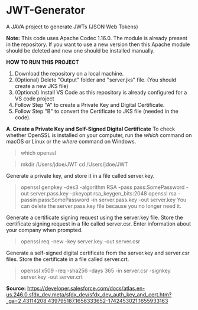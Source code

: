 # JWT-Generator
A JAVA project to generate JWTs (JSON Web Tokens)

**Note:** This code uses Apache Codec 1.16.0. The module is already present in the repository. If you want to use a new version then this Apache module should be deleted and new one should be installed manually.


**HOW TO RUN THIS PROJECT**
1. Download the repository on a local machine.
2. (Optional) Delete "Output" folder and "server.jks" file. (You should create a new JKS file)
3. (Optional) Install VS Code as this repository is already configured for a VS code project
4. Follow Step "A" to create a Private Key and Digital Certificate.
5. Follow Step "B" to convert the Certificate to JKS file (needed in the code).


**A. Create a Private Key and Self-Signed Digital Certificate**
To check whether OpenSSL is installed on your computer, run the _which_ command on macOS or Linux or the _where_ command on Windows.
> which openssl

> mkdir /Users/jdoe/JWT
> cd /Users/jdoe/JWT

Generate a private key, and store it in a file called server.key.
> openssl genpkey -des3 -algorithm RSA -pass pass:SomePassword -out server.pass.key -pkeyopt rsa_keygen_bits:2048
> openssl rsa -passin pass:SomePassword -in server.pass.key -out server.key
You can delete the server.pass.key file because you no longer need it.

Generate a certificate signing request using the server.key file. Store the certificate signing request in a file called server.csr. Enter information about your company when prompted.
> openssl req -new -key server.key -out server.csr

Generate a self-signed digital certificate from the server.key and server.csr files. Store the certificate in a file called server.crt.
> openssl x509 -req -sha256 -days 365 -in server.csr -signkey server.key -out server.crt

**Source:** https://developer.salesforce.com/docs/atlas.en-us.246.0.sfdx_dev.meta/sfdx_dev/sfdx_dev_auth_key_and_cert.htm?_ga=2.43114208.439795187.1656333652-1742453021.1655933163

